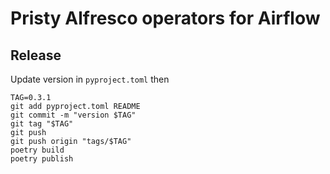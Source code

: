# Pristy Alfresco operators for Airflow


## Release

Update version in `pyproject.toml` then

```shell
TAG=0.3.1
git add pyproject.toml README
git commit -m "version $TAG"
git tag "$TAG"
git push
git push origin "tags/$TAG"
poetry build
poetry publish
```

